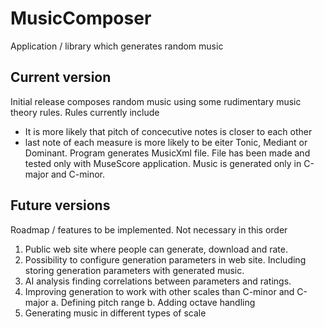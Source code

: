# MusicComposer

Application / library which generates random music 

## Current version

Initial release composes random music using some rudimentary music theory rules. Rules currently include 
-	It is more likely that pitch of concecutive notes is closer to each other
-	last note of each measure is more likely to be eiter Tonic, Mediant or Dominant. 
Program generates MusicXml file. File has been made and tested only with MuseScore application. Music is generated only in C-major and C-minor. 

## Future versions

Roadmap / features to be implemented. Not necessary in this order
1.	Public web site where people can generate, download and rate.
2.	Possibility to configure generation parameters in web site. Including storing generation parameters with generated music.
3.	AI analysis finding correlations between parameters and ratings. 
4.	Improving generation to work with other scales than C-minor and C-major
a.	Defining pitch range
b.	Adding octave handling 
5.	Generating music in different types of scale
